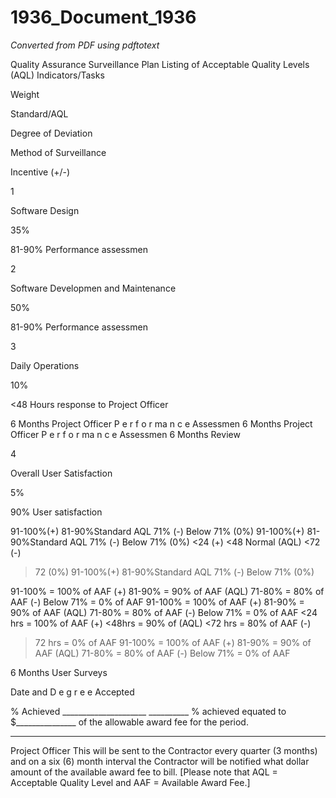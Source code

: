 # 1936_Document_1936

_Converted from PDF using pdftotext_

Quality Assurance Surveillance Plan
Listing of Acceptable Quality Levels (AQL)
Indicators/Tasks

Weight

Standard/AQL

Degree of Deviation

Method of
Surveillance

Incentive (+/-)

1

Software Design

35%

81-90% Performance
assessmen

2

Software
Developmen
and Maintenance

50%

81-90% Performance
assessmen

3

Daily Operations

10%

<48 Hours response to
Project Officer

6 Months
Project Officer
P e r f o r ma n c e
Assessmen
6 Months
Project Officer
P e r f o r ma n c e
Assessmen
6 Months
Review

4

Overall User
Satisfaction

5%

90% User satisfaction

91-100%(+)
81-90%Standard AQL
71% (-)
Below 71% (0%)
91-100%(+)
81-90%Standard AQL
71% (-)
Below 71% (0%)
<24 (+)
<48 Normal (AQL)
<72 (-)
>72 (0%)
91-100%(+)
81-90%Standard AQL
71% (-)
Below 71% (0%)

91-100% = 100% of AAF (+)
81-90% = 90% of AAF (AQL)
71-80% = 80% of AAF (-)
Below 71% = 0% of AAF
91-100% = 100% of AAF (+)
81-90% = 90% of AAF (AQL)
71-80% = 80% of AAF (-)
Below 71% = 0% of AAF
<24 hrs = 100% of AAF (+)
<48hrs = 90% of (AQL)
<72 hrs = 80% of AAF (-)
>72 hrs = 0% of AAF
91-100% = 100% of AAF (+)
81-90% = 90% of AAF (AQL)
71-80% = 80% of AAF (-)
Below 71% = 0% of AAF

6 Months
User Surveys

Date and
D e g r e e
Accepted

% Achieved _____________________
__________ % achieved equated to $_______________ of the allowable award fee for the period.
______________________________
Project Officer
This will be sent to the Contractor every quarter (3 months) and on a six (6) month interval the Contractor will be notified what dollar amount of the
available award fee to bill.
[Please note that AQL = Acceptable Quality Level and AAF = Available Award Fee.]

